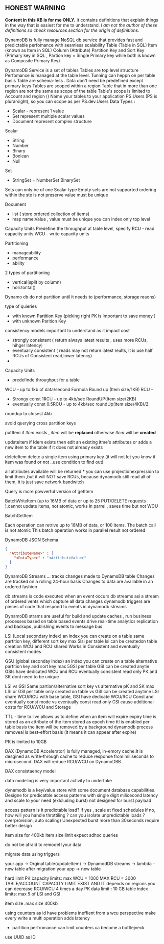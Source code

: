 ## **HONEST WARNING**
**Content in this KB is for me ONLY.**
It contains definitions that explain things in the way that is easiest for me to understand.
_I am not the author of these definitions so check resources section for the origin of definitions._ 

DynamoDB is fully manage NoSQL db service that provides fast and predictable perfomance with seamless scalability
Table (Table in SQL)
Item (known as Item in SQL)
Column (Attribute)
Partition Key and Sort Key (Primary key in SQL , Partion key = Single Primary key while both is known as Composite Primary Key)


DynamoDB Service is a set of tables
Tables are top level structure
Perfomance is managed at the table level. Tunning can heppn on per table basis
Table are schema-less . Data don't need be predefined except primary keys
Tables are scoped within a region
Table that in more than one region are not the same as scope of the table
Table's scope is limited to Account and region ()
Name your tables to your application PS.Users (PS is plurarsight), so you can scope as per  PS.dev.Users
Data Types : 
- Scalar - represent 1 value
- Set represent multiple scalar values
- Document represent complex structure

Scalar
- String
- Number 
- Binary 
- Boolean
- Null 

Set
- StringSet
= NumberSet
BinarySet

Sets can only be of one Scalar type
Empty sets are not supported
ordering within the ste is not preserve
value must be unique

Document
- list ( store ordered collection of items)
-  map name:Value , value must be unique
you can index only top level

Capacity Units
Predefine the throughput at table level, specify
RCU - read capacity units
WCU - write capacity units

Partitioning
- manageability
- performance
- ability 


2 types of partitioning
- vertical(split by column)
- horizontal()

Dynamo db do not partition until it needs to (performance, storage reaons)

type of quieries
- with known Partition Key (picking right PK is important to save money )
- with unknown Parition Key

consistency models important to understand as it impact  cost
- strongly consistent ( return always latest results , uses more RCUs, hihger latency)
- eventually consistent ( reads may not return latest reults, it is use half RCUs of Consistent read,lower latency)
- 
 
 
 
Capacity Units 
- predefinde throughput for a table

WCU - up to 1kb of data/second Formula  Round up (Item size/1KB)
RCU - 
- Strongy const
    1RCU - up to 4kb/sec RoundUP(Item size/2KB)
- eventually const
    0.5RCU - up to 4kb/sec roundUp(item size/4KB)/2

roundup to closest 4kb

avoid querying cross partition keys


putItem
    if _Item_ exists , _item_ will be **replaced** otherwise _Item_ will be **created**

updateItem
    if Idem exists then edit an existing itme's attributes or adds a new item to the table if it does not already exists

deleteItem
    delete a single item using primary key (it will not let you know if item was found or not ..use condition to find out)
    
    
    
all altributes available will be returned * you can use projectionexpression to limit them ,but it will NOT save RCUs, because dynamodb still read all of them, it is just save network bandwitch


Query is more powverful version of getItem 


BatchWriteItem
(up to 16MB of data or up to 25 PUT/DELETE requests ),cannot update items, not atomic, works in parrel , saves time but not WCU

BatchGetItem

Each operation can retrive up to 16MB of data, or 100 items.
The batch call is not atomic
This batch operation works in parallel
result not ordered

DynamoDB JSON Schema

```json
{
  "AttributeName>" : {
    "<DataType>" : "<AtttibuteValue>"
  }
}
```

DynamoDB Streams ...
tracks changes made to DynamoDB table
Changes are tracked on a rolling 24-hour basis
Changes to data are available in an ordered fashion


db streams is code executed when an event occurs
db streams asi a stream of ordered vents which capture all data changes
dynamodb triggers are pieces of code that respond to events in dynamodb streams


DynamoDB strams are useful for build and update caches , run business processes based on table based events
drive real-time analytics
replication and backups
,publishing events to message bus


LSI (Local secondary index)
an index you can create on a table
same partition key, different sort key
max 5lsi per table
lsi can be createdon table creation
WCU and RCU shared
Works in Consistent and eventually consistent modes


GSU (global seconday index)
an index you can create on a table
alternative partition key and sort key
max 5GSI per table
GSI can be created anytie
GSIs have dedicated WCU and RCU
eventually consistent read only
PK and SK dont need to be unique 

LSI vs GSI
Same partion/alternative sort key vs alternative pK and SK
max LSI or GSI per table
only created on table  vs GSI can be created anytime
LSI share WCU/RCU with base table, GSI have dedicate WCU/RCU
Const and eventually const mode vs eventually const read only
GSI cause additional costs  for RCU/WCU and Storage


TTL - time to live 
allows us to define when an item will expire
expiry time is stored as an attribute of the item
stored as epoch time
ttl is enabled per table basis
the item will be removed by a background dynamodb process
removeal is best-effort basis (it means it can appear after expire)


PK is limited to 10GB

DAX (DynamoDB Accelerator) is fully managed, in-emory cache.It is desgined as write-through cache
to reduce response from miliseconds to microsecond.
DAX will reduce RCU/WCU on DynamoDBB

DAX consistaency model 


data modeling is very important activity to undertake

dynamodb is a key/value store with some document database capabilities. Designe for predicatble access patterns with single digit milicecond latency and scale to your need (exlcluding burst)
not designed for burst payload

access pattern
is it predictable load?
if yes , scale at fixed schedules
if no, how will you handle throttiling ?
can you isolate unpredictable loads ? overprovision, auto scaling)
Unexpected burst more than 30seconds require better design


item size for 400kb item size limit
expect adhoc queries


do not be afraid to remodel lyour data


migrate data using triggers

your app -> Orginal table(updateItem) -> DynamodDB streams -> lambda - new table
after migration
your app -> new table


hard limit
PK capacity limits:
max  WCU = 1000
MAX RCU = 3000
TABLE/ACCOUNT CAPACITY LIMIT EXIST AND IT depends on regions
you can decrease RCU/WCU 4 times a day
PK data limit : 10 GB
table index limits: max 5 of LSI and GSI

item size .max size 400kb


using counters as id have problems
ineffient from a wcu perspective
make every write a multi operation
adds latency
- partition perfromance can limit counters
ca become a bottlejneck

use UUID as ID

 